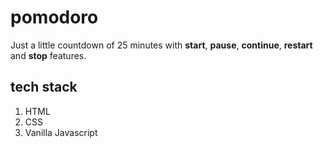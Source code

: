 # pomodoro

Just a little countdown of 25 minutes with **start**, **pause**, **continue**, **restart** and **stop** features.

## tech stack

1. HTML
1. CSS
1. Vanilla Javascript

